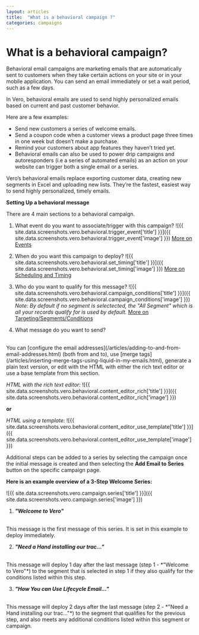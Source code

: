```yaml
---
layout: articles
title:  "What is a behavioral campaign ?"
categories: campaigns
---
```


# What is a behavioral campaign?

Behavioral email campaigns are marketing emails that are automatically sent to customers when they take certain actions on your site or in your mobile application. You can send an email immediately or set a wait period, such as a few days.

In Vero, behavioral emails are used to send highly personalized emails based on current and past customer behavior.

Here are a few examples:

- Send new customers a series of welcome emails.
- Send a coupon code when a customer views a product page three times in one week but doesn’t make a purchase.
- Remind your customers about app features they haven’t tried yet.
- Behavioral emails can also be used to power drip campaigns and autoresponders (i.e a series of automated emails) as an action on your website can trigger both a single email or a series.

Vero’s behavioral emails replace exporting customer data, creating new segments in Excel and uploading new lists. They’re the fastest, easiest way to send highly personalized, timely emails.


**Setting Up a behavioral message**

There are 4 main sections to a behavioral campaign.


1. What event do you want to associate/trigger with this campaign?
![{{ site.data.screenshots.vero.behavioral.trigger_event['title'] }}]({{ site.data.screenshots.vero.behavioral.trigger_event['image'] }}) 
[More on Events](/articles/what-are-events.html)

2. When do you want this campaign to deploy?
![{{ site.data.screenshots.vero.behavioral.set_timing['title'] }}]({{ site.data.screenshots.vero.behavioral.set_timing['image'] }}) 
[More on Scheduling and Timing](/articles/scheduling-timing.html)

3. Who do you want to qualify for this message?
![{{ site.data.screenshots.vero.behavioral.campaign_conditions['title'] }}]({{ site.data.screenshots.vero.behavioral.campaign_conditions['image'] }}) 
*Note: By default if no segment is selectected, the "All Segment" which is all your records qualify for is used by default.*
[More on Targeting/Segments/Conditions](/articles/create-a-segment.html)

4. What message do you want to send?
<br /> 
You can [configure the email addresses](/articles/adding-to-and-from-email-addresses.html) (both from and to), use [merge tags](/articles/inserting-merge-tags-using-liquid-in-my-emails.html), generate a plain text version, or edit with the HTML with either the rich text editor or use a base template from this section.

*HTML with the rich text editor:*
![{{ site.data.screenshots.vero.behavioral.content_editor_rich['title'] }}]({{ site.data.screenshots.vero.behavioral.content_editor_rich['image'] }}) 

**or**

*HTML using a template:*
![{{ site.data.screenshots.vero.behavioral.content_editor_use_template['title'] }}]({{ site.data.screenshots.vero.behavioral.content_editor_use_template['image'] }}) 


Additional steps can be added to a series by selecting the campaign once the initial message is created and then selecting the **Add Email to Series** button on the specific campaign page.


**Here is an example overview of a 3-Step Welcome Series:**

![{{ site.data.screenshots.vero.campaign.series['title'] }}]({{ site.data.screenshots.vero.campaign.series['image'] }})

1. ***"Welcome to Vero"***
<br /> 
This message is the first message of this series.  It is set in this example to deploy immediately.  

2. ***"Need a Hand installing our trac..."***
<br /> 
This message will deploy 1 day after the last message (step 1 - *"Welcome to Vero"*) to the segment that is selected in step 1 if they also qualify for the conditions listed within this step.

3. ***"How You can Use Lifecycle Email..."***
<br /> 
This message will deploy 2 days after the last message (step 2 - *"Need a Hand installing our trac..."*) to the segment that qualifies for the previous step, and also meets any additional conditions listed within this segment or campaign.
